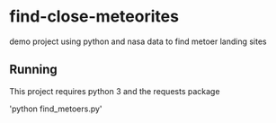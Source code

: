 # find-close-meteorites
demo project using python and nasa data to find metoer landing sites

## Running

This project requires python 3 and the requests package

'python find_metoers.py'
